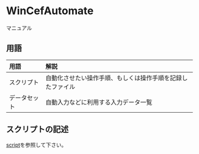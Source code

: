 # WinCefAutomate
マニュアル

## 用語
|用語|解説|
|:--|:--|
|スクリプト|自動化させたい操作手順、もしくは操作手順を記録したファイル|
|データセット|自動入力などに利用する入力データ一覧|

## スクリプトの記述
[script](マニュアル)を参照して下さい。
